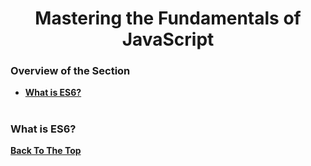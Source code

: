 <h1 align="center">Mastering the Fundamentals of JavaScript</h1>

### Overview of the Section
* **[What is ES6?](#What-is-ES6?)**


#
### What is ES6?

**[Back To The Top](#Overview-of-the-Section)**
#